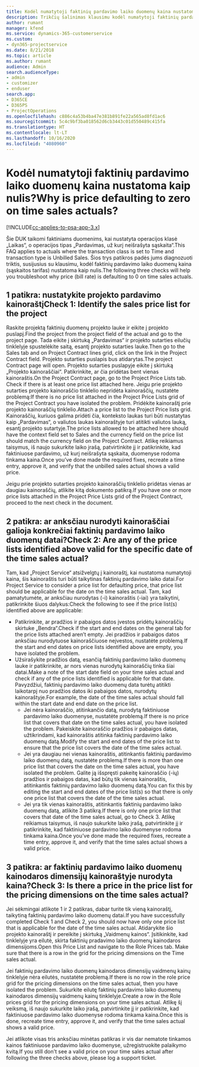 ```yaml
---
title: Kodėl numatytoji faktinių pardavimo laiko duomenų kaina nustatoma kaip nulis?
description: Trikčių šalinimas klausimu kodėl numatytoji faktinių pardavimo laiko duomenų kaina nustatoma kaip 0.
author: rumant
manager: kfend
ms.service: dynamics-365-customerservice
ms.custom:
- dyn365-projectservice
ms.date: 8/21/2018
ms.topic: article
ms.author: rumant
audience: Admin
search.audienceType:
- admin
- customizer
- enduser
search.app:
- D365CE
- D365PS
- ProjectOperations
ms.openlocfilehash: c886c4a53b4ba47e381b891fe22a565ad8fd1ac6
ms.sourcegitcommit: 5c4c9bf3ba018562d6cb3443c01d550489c415fa
ms.translationtype: HT
ms.contentlocale: lt-LT
ms.lasthandoff: 10/16/2020
ms.locfileid: "4080960"
---
```

# <a name="why-is-price-defaulting-to-zero-on-time-sales-actuals"></a><span data-ttu-id="6a8e1-103">Kodėl numatytoji faktinių pardavimo laiko duomenų kaina nustatoma kaip nulis?</span><span class="sxs-lookup"><span data-stu-id="6a8e1-103">Why is price defaulting to zero on time sales actuals?</span></span>

[!INCLUDE[cc-applies-to-psa-app-3.x](../includes/cc-applies-to-psa-app-3x.md)]

<span data-ttu-id="6a8e1-104">Šie DUK taikomi faktiniams duomenims, kai nustatyta operacijos klasė „Laikas“, o operacijos tipas „Pardavimas, už kurį neišrašyta sąskaita“.</span><span class="sxs-lookup"><span data-stu-id="6a8e1-104">This FAQ applies to actuals where the transaction class is set to Time and transaction type is Unbilled Sales.</span></span> <span data-ttu-id="6a8e1-105">Šios trys patikros padės jums diagnozuoti triktis, susijusius su klausimu, kodėl faktinių pardavimo laiko duomenų kaina (sąskaitos tarifas) nustatoma kaip nulis.</span><span class="sxs-lookup"><span data-stu-id="6a8e1-105">The following three checks will help you troubleshoot why price (bill rate) is defaulting to 0 on time sales actuals.</span></span>

## <a name="check-1-identify-the-sales-price-list-for-the-project"></a><span data-ttu-id="6a8e1-106">1 patikra: nustatykite projekto pardavimo kainoraštį</span><span class="sxs-lookup"><span data-stu-id="6a8e1-106">Check 1: Identify the sales price list for the project</span></span>

<span data-ttu-id="6a8e1-107">Raskite projektą faktinių duomenų projekto lauke ir eikite į projekto puslapį.</span><span class="sxs-lookup"><span data-stu-id="6a8e1-107">Find the project from the project field of the actual and go to the project page.</span></span> <span data-ttu-id="6a8e1-108">Tada eikite į skirtuką „Pardavimas“ ir projekto sutarties eilučių tinklelyje spustelėkite saitą, esantį projekto sutarties lauke.</span><span class="sxs-lookup"><span data-stu-id="6a8e1-108">Then go to the Sales tab and on Project Contract lines grid, click on the link in the Project Contract field.</span></span> <span data-ttu-id="6a8e1-109">Projekto sutarties puslapis bus atidarytas.</span><span class="sxs-lookup"><span data-stu-id="6a8e1-109">The project Contract page will open.</span></span> <span data-ttu-id="6a8e1-110">Projekto sutarties puslapyje eikite į skirtuką „Projekto kainoraščiai“. Patikrinkite, ar čia pridėtas bent vienas kainoraštis.</span><span class="sxs-lookup"><span data-stu-id="6a8e1-110">On the Project Contract page, go to the Project Price Lists tab. Check if there is at least one price list attached here.</span></span> <span data-ttu-id="6a8e1-111">Jeigu prie projekto sutarties projekto kainoraščio tinklelio nepridėta kainoraščių, nustatėte problemą:</span><span class="sxs-lookup"><span data-stu-id="6a8e1-111">If there is no price list attached in the Project Price Lists grid of the Project Contract you have isolated the problem.</span></span> <span data-ttu-id="6a8e1-112">Pridėkite kainoraštį prie projekto kainoraščių tinklelio.</span><span class="sxs-lookup"><span data-stu-id="6a8e1-112">Attach a price list to the Project Price lists grid.</span></span> <span data-ttu-id="6a8e1-113">Kainoraščių, kuriuos galima pridėti čia, konteksto laukas turi būti nustatytas kaip „Pardavimas“, o valiutos laukas kainoraštyje turi atitikti valiutos lauką, esantį projekto sutartyje.</span><span class="sxs-lookup"><span data-stu-id="6a8e1-113">The price lists allowed to be attached here should have the context field set to Sales and the currency field on the price list should match the currency field on the Project Contract.</span></span> <span data-ttu-id="6a8e1-114">Atlikę reikiamus taisymus, iš naujo sukurkite laiko įrašą, patvirtinkite jį ir patikrinkite, kad faktiniuose pardavimo, už kurį neišrašyta sąskaita, duomenyse rodoma tinkama kaina.</span><span class="sxs-lookup"><span data-stu-id="6a8e1-114">Once you’ve done made the required fixes, recreate a time entry, approve it, and verify that the unbilled sales actual shows a valid price.</span></span> 

<span data-ttu-id="6a8e1-115">Jeigu prie projekto sutarties projekto kainoraščių tinklelio pridėtas vienas ar daugiau kainoraščių, atlikite kitą dokumento patikrą.</span><span class="sxs-lookup"><span data-stu-id="6a8e1-115">If you have one or more price lists attached in the Project Price Lists grid of the Project Contract, proceed to the next check in the document.</span></span>

## <a name="check-2-are-any-of-the-price-lists-identified-above-valid-for-the-specific-date-of-the-time-sales-actual"></a><span data-ttu-id="6a8e1-116">2 patikra: ar anksčiau nurodyti kainoraščiai galioja konkrečiai faktinių pardavimo laiko duomenų datai?</span><span class="sxs-lookup"><span data-stu-id="6a8e1-116">Check 2: Are any of the price lists identified above valid for the specific date of the time sales actual?</span></span>

<span data-ttu-id="6a8e1-117">Tam, kad „Project Service“ atsižvelgtų į kainoraštį, kai nustatoma numatytoji kaina, šis kainoraštis turi būti taikytinas faktinių pardavimo laiko datai.</span><span class="sxs-lookup"><span data-stu-id="6a8e1-117">For Project Service to consider a price list for defaulting price, that price list should be applicable for the date on the time sales actual.</span></span> <span data-ttu-id="6a8e1-118">Tam, kad pamatytumėte, ar anksčiau nurodytas (-i) kainoraštis (-iai) yra taikytini, patikrinkite šiuos dalykus:</span><span class="sxs-lookup"><span data-stu-id="6a8e1-118">Check the following to see if the price list(s) identified above are applicable:</span></span>
- <span data-ttu-id="6a8e1-119">Patikrinkite, ar pradžios ir pabaigos datos įvestos pridėtų kainoraščių skirtuke „Bendra“.</span><span class="sxs-lookup"><span data-stu-id="6a8e1-119">Check if the start and end dates on the general tab for the price lists attached aren’t empty.</span></span> <span data-ttu-id="6a8e1-120">Jei pradžios ir pabaigos datos anksčiau nurodytuose kainoraščiuose neįvestos, nustatėte problemą.</span><span class="sxs-lookup"><span data-stu-id="6a8e1-120">If the start and end dates on price lists identified above are empty, you have isolated the problem.</span></span> 
- <span data-ttu-id="6a8e1-121">Užsirašykite pradžios datą, esančią faktinių pardavimo laiko duomenų lauke ir patikrinkite, ar nors vienas nurodytų kainoraščių tinka šiai datai.</span><span class="sxs-lookup"><span data-stu-id="6a8e1-121">Make a note of the start date field on your time sales actual and check if any of the price lists identified is applicable for that date.</span></span> <span data-ttu-id="6a8e1-122">Pavyzdžiui, faktinių pardavimo laiko duomenų data turėtų atitikti laikotarpį nuo pradžios datos iki pabaigos datos, nurodytų kainoraštyje.</span><span class="sxs-lookup"><span data-stu-id="6a8e1-122">For example, the date of the time sales actual should fall within the start date and end date on the price list.</span></span> 
    - <span data-ttu-id="6a8e1-123">Jei nėra kainoraščio, atitinkančio datą, nurodytą faktiniuose pardavimo laiko duomenyse, nustatėte problemą.</span><span class="sxs-lookup"><span data-stu-id="6a8e1-123">If there is no price list that covers that date on the time sales actual, you have isolated the problem.</span></span> <span data-ttu-id="6a8e1-124">Pakeiskite kainoraščio pradžios ir pabaigos datas, užtikrindami, kad kainoraštis atitinka faktinių pardavimo laiko duomenų datą.</span><span class="sxs-lookup"><span data-stu-id="6a8e1-124">Modify the start and end dates of the price list to ensure that the price list covers the date of the time sales actual.</span></span> 
    - <span data-ttu-id="6a8e1-125">Jei yra daugiau nei vienas kainoraštis, atitinkantis faktinių pardavimo laiko duomenų datą, nustatėte problemą.</span><span class="sxs-lookup"><span data-stu-id="6a8e1-125">If there is more than one price list that covers the date on the time sales actual, you have isolated the problem.</span></span> <span data-ttu-id="6a8e1-126">Galite ją išspręsti pakeitę kainoraščio (-ių) pradžios ir pabaigos datas, kad būtų tik vienas kainoraštis, atitinkantis faktinių pardavimo laiko duomenų datą.</span><span class="sxs-lookup"><span data-stu-id="6a8e1-126">You can fix this by editing the start and end dates of the price list(s) so that there is only one price list that covers the date of the time sales actual.</span></span> 
    - <span data-ttu-id="6a8e1-127">Jei yra tik vienas kainoraštis, atitinkantis faktinių pardavimo laiko duomenų datą, atlikite 3 patikrą.</span><span class="sxs-lookup"><span data-stu-id="6a8e1-127">If there is only one price list that covers that date of the time sales actual, go to Check 3.</span></span>
<span data-ttu-id="6a8e1-128">Atlikę reikiamus taisymus, iš naujo sukurkite laiko įrašą, patvirtinkite jį ir patikrinkite, kad faktiniuose pardavimo laiko duomenyse rodoma tinkama kaina.</span><span class="sxs-lookup"><span data-stu-id="6a8e1-128">Once you’ve done made the required fixes, recreate a time entry, approve it, and verify that the time sales actual shows a valid price.</span></span>

## <a name="check-3-is-there-a-price-in-the-price-list-for-the-pricing-dimensions-on-the-time-sales-actual"></a><span data-ttu-id="6a8e1-129">3 patikra: ar faktinių pardavimo laiko duomenų kainodaros dimensijų kainoraštyje nurodyta kaina?</span><span class="sxs-lookup"><span data-stu-id="6a8e1-129">Check 3: Is there a price in the price list for the pricing dimensions on the time sales actual?</span></span>

<span data-ttu-id="6a8e1-130">Jei sėkmingai atlikote 1 ir 2 patikras, dabar turite tik vieną kainoraštį, taikytiną faktinių pardavimo laiko duomenų datai.</span><span class="sxs-lookup"><span data-stu-id="6a8e1-130">If you have successfully completed Check 1 and Check 2, you should now have only one price list that is applicable for the date of the time sales actual.</span></span> <span data-ttu-id="6a8e1-131">Atidarykite šio projekto kainoraštį ir pereikite į skirtuką „Vaidmenų kainos“. Įsitikinkite, kad tinklelyje yra eilutė, skirta faktinių pradavimo laiko duomenų kainodaros dimensijoms.</span><span class="sxs-lookup"><span data-stu-id="6a8e1-131">Open this Price List and navigate to the Role Prices tab. Make sure that there is a row in the grid for the pricing dimensions on the Time sales actual.</span></span>

<span data-ttu-id="6a8e1-132">Jei faktinių pardavimo laiko duomenų kainodaros dimensijų vaidmenų kainų tinklelyje nėra eilutės, nustatėte problemą.</span><span class="sxs-lookup"><span data-stu-id="6a8e1-132">If there is no row in the role price grid for the pricing dimensions on the time sales actual, then you have isolated the problem.</span></span> <span data-ttu-id="6a8e1-133">Sukurkite eilutę faktinių pardavimo laiko duomenų kainodaros dimensijų vaidmenų kainų tinklelyje.</span><span class="sxs-lookup"><span data-stu-id="6a8e1-133">Create a row in the Role prices grid for the pricing dimensions on your time sales actual.</span></span> <span data-ttu-id="6a8e1-134">Atlikę šį veiksmą, iš naujo sukurkite laiko įrašą, patvirtinkite jį ir patikrinkite, kad faktiniuose pardavimo laiko duomenyse rodoma tinkama kaina.</span><span class="sxs-lookup"><span data-stu-id="6a8e1-134">Once this is done, recreate time entry, approve it, and verify that the time sales actual shows a valid price.</span></span>

<span data-ttu-id="6a8e1-135">Jei atlikote visas tris anksčiau minėtas patikras ir vis dar nematote tinkamos kainos faktiniuose pardavimo laiko duomenyse, užregistruokite palaikymo kvitą.</span><span class="sxs-lookup"><span data-stu-id="6a8e1-135">If you still don't see a valid price on your time sales actual after following the three checks above, please log a support ticket.</span></span> 

